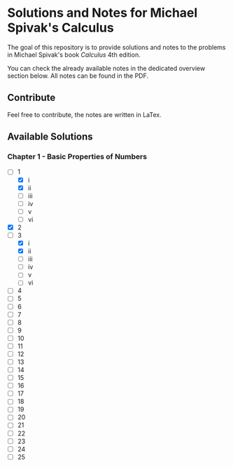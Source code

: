 # Solutions and Notes for Michael Spivak's Calculus
The goal of this repository is to provide solutions and notes to the problems in Michael Spivak's book *Calculus* 4th edition.

You can check the already available notes in the dedicated overview section below. All notes can be found in the PDF.

## Contribute
Feel free to contribute, the notes are written in LaTex.

## Available Solutions
### Chapter 1 - Basic Properties of Numbers
- [ ] 1
  - [x] i
  - [x] ii
  - [ ] iii
  - [ ] iv
  - [ ] v
  - [ ] vi
- [x] 2
- [ ] 3
  - [x] i
  - [x] ii
  - [ ] iii
  - [ ] iv
  - [ ] v
  - [ ] vi
- [ ] 4
- [ ] 5
- [ ] 6
- [ ] 7
- [ ] 8
- [ ] 9
- [ ] 10
- [ ] 11
- [ ] 12
- [ ] 13
- [ ] 14
- [ ] 15
- [ ] 16
- [ ] 17
- [ ] 18
- [ ] 19
- [ ] 20
- [ ] 21
- [ ] 22
- [ ] 23
- [ ] 24
- [ ] 25
